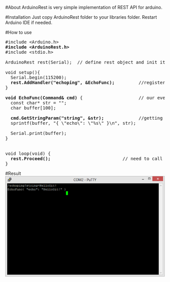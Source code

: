 #About
ArduinoRest is very simple implementation of REST API for arduino.

#Installation
Just copy ArduinoRest folder to your libraries folder. Restart Arduino IDE if needed.

#How to use
<pre>
#include &lt;Arduino.h&gt;
<b>#include &lt;ArduinoRest.h&gt;</b>
#include &lt;stdio.h&gt;

ArduinoRest rest(Serial);  // define rest object and init it with Serial

void setup(){
  Serial.begin(115200);
  <b>rest.AddHandler("echoping", &EchoFunc);</b>         //registering event handler
}

<b>void EchoFunc(Command& cmd)</b> {                     // our event handler
  const char* str = "";
  char buffer[100];
  
  <b>cmd.GetStringParam("string", &str);</b>             //getting "string" parameter to str
  sprintf(buffer, "{ \"echo\": \"%s\" }\n", str);
  
  Serial.print(buffer);
}


void loop(void) {
  <b>rest.Proceed();</b>                           // need to call every cycle
}
</pre>

#Result
![PuttyScreenshot](/ScreenShots/result.png)
